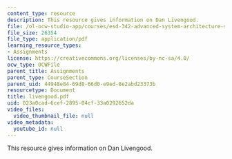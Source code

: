 ```yaml
---
content_type: resource
description: This resource gives information on Dan Livengood.
file: /ol-ocw-studio-app/courses/esd-342-advanced-system-architecture-spring-2006/023a0cad6cef289504cf33a0292652da_livengood.pdf
file_size: 26354
file_type: application/pdf
learning_resource_types:
- Assignments
license: https://creativecommons.org/licenses/by-nc-sa/4.0/
ocw_type: OCWFile
parent_title: Assignments
parent_type: CourseSection
parent_uid: 44948e84-69d8-66d0-e9ed-8e2abd23373b
resourcetype: Document
title: livengood.pdf
uid: 023a0cad-6cef-2895-04cf-33a0292652da
video_files:
  video_thumbnail_file: null
video_metadata:
  youtube_id: null
---
```

This resource gives information on Dan Livengood.